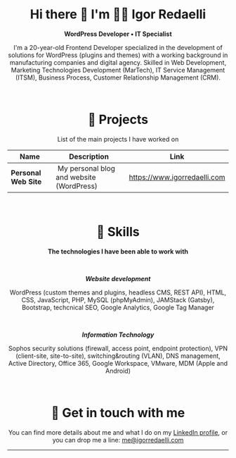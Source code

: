 <div align="center">
  
# Hi there 👋 I'm 👨‍💻 Igor Redaelli

**WordPress Developer • IT Specialist**

I'm a 20-year-old Frontend Developer specialized in the development of solutions for WordPress (plugins and themes) with a working background in manufacturing companies and digital agency. Skilled in Web Development, Marketing Technologies Development (MarTech), IT Service Management (ITSM), Business Process, Customer Relationship Management (CRM).

<br>

# 🚀 Projects

List of the main projects I have worked on

| Name | Description | Link |
| --- | --- | --- |
| <b>Personal Web Site</b> |️ My personal blog and website (WordPress) | https://www.igorredaelli.com

<br>

# 🎯 Skills

**The technologies I have been able to work with**

<br>

***Website development***

WordPress (custom themes and plugins, headless CMS, REST API), HTML, CSS, JavaScript, PHP, MySQL (phpMyAdmin), JAMStack (Gatsby), Bootstrap, techcnical SEO, Google Analytics, Google Tag Manager

<br>

***Information Technology***

Sophos security solutions (firewall, access point, endpoint protection), VPN (client-site, site-to-site), switching&routing (VLAN), DNS management, Active Directory, Office 365, Google Workspace, VMware, MDM (Apple and Android)

<br>

# 🔗 Get in touch with me

You can find more details about me and what I do on my <a href="https://www.linkedin.com/in/igorredaelli" target="_blank">LinkedIn profile</a>, or you can drop me a line: me@igorredaelli.com

<hr>
</div>

<!--
**IgorRedaelli/igorredaelli** is a ✨ _special_ ✨ repository because its `README.md` (this file) appears on your GitHub profile.

Here are some ideas to get you started:

- 🔭 I’m currently working on ...
- 🌱 I’m currently learning ...
- 👯 I’m looking to collaborate on ...
- 🤔 I’m looking for help with ...
- 💬 Ask me about ...
- 📫 How to reach me: ...
- 😄 Pronouns: ...
- ⚡ Fun fact: ...
-->
